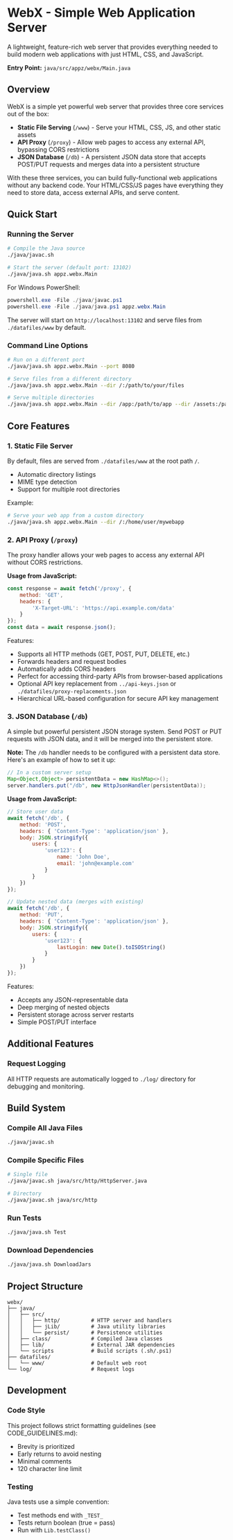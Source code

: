 # WebX - Simple Web Application Server

A lightweight, feature-rich web server that provides everything needed to build modern web applications with just HTML, CSS, and JavaScript.

**Entry Point:** `java/src/appz/webx/Main.java`

## Overview

WebX is a simple yet powerful web server that provides three core services out of the box:

- **Static File Serving** (`/www`) - Serve your HTML, CSS, JS, and other static assets
- **API Proxy** (`/proxy`) - Allow web pages to access any external API, bypassing CORS restrictions
- **JSON Database** (`/db`) - A persistent JSON data store that accepts POST/PUT requests and merges data into a persistent structure

With these three services, you can build fully-functional web applications without any backend code. Your HTML/CSS/JS pages have everything they need to store data, access external APIs, and serve content.

## Quick Start

### Running the Server

```bash
# Compile the Java source
./java/javac.sh

# Start the server (default port: 13102)
./java/java.sh appz.webx.Main
```

For Windows PowerShell:
```powershell
powershell.exe -File ./java/javac.ps1
powershell.exe -File ./java/java.ps1 appz.webx.Main
```

The server will start on `http://localhost:13102` and serve files from `./datafiles/www` by default.

### Command Line Options

```bash
# Run on a different port
./java/java.sh appz.webx.Main --port 8080

# Serve files from a different directory
./java/java.sh appz.webx.Main --dir /:/path/to/your/files

# Serve multiple directories
./java/java.sh appz.webx.Main --dir /app:/path/to/app --dir /assets:/path/to/assets
```

## Core Features

### 1. Static File Server

By default, files are served from `./datafiles/www` at the root path `/`. 

- Automatic directory listings
- MIME type detection
- Support for multiple root directories

Example:
```bash
# Serve your web app from a custom directory
./java/java.sh appz.webx.Main --dir /:/home/user/mywebapp
```

### 2. API Proxy (`/proxy`)

The proxy handler allows your web pages to access any external API without CORS restrictions.

**Usage from JavaScript:**
```javascript
const response = await fetch('/proxy', {
    method: 'GET',
    headers: {
        'X-Target-URL': 'https://api.example.com/data'
    }
});
const data = await response.json();
```

Features:
- Supports all HTTP methods (GET, POST, PUT, DELETE, etc.)
- Forwards headers and request bodies
- Automatically adds CORS headers
- Perfect for accessing third-party APIs from browser-based applications
- Optional API key replacement from `../api-keys.json` or `./datafiles/proxy-replacements.json`
- Hierarchical URL-based configuration for secure API key management

### 3. JSON Database (`/db`)

A simple but powerful persistent JSON storage system. Send POST or PUT requests with JSON data, and it will be merged into the persistent store.

**Note:** The `/db` handler needs to be configured with a persistent data store. Here's an example of how to set it up:

```java
// In a custom server setup
Map<Object,Object> persistentData = new HashMap<>();
server.handlers.put("/db", new HttpJsonHandler(persistentData));
```

**Usage from JavaScript:**
```javascript
// Store user data
await fetch('/db', {
    method: 'POST',
    headers: { 'Content-Type': 'application/json' },
    body: JSON.stringify({
        users: {
            'user123': {
                name: 'John Doe',
                email: 'john@example.com'
            }
        }
    })
});

// Update nested data (merges with existing)
await fetch('/db', {
    method: 'PUT',
    headers: { 'Content-Type': 'application/json' },
    body: JSON.stringify({
        users: {
            'user123': {
                lastLogin: new Date().toISOString()
            }
        }
    })
});
```

Features:
- Accepts any JSON-representable data
- Deep merging of nested objects
- Persistent storage across server restarts
- Simple POST/PUT interface

## Additional Features

### Request Logging

All HTTP requests are automatically logged to `./log/` directory for debugging and monitoring.

## Build System

### Compile All Java Files
```bash
./java/javac.sh
```

### Compile Specific Files
```bash
# Single file
./java/javac.sh java/src/http/HttpServer.java

# Directory
./java/javac.sh java/src/http
```

### Run Tests
```bash
./java/java.sh Test
```

### Download Dependencies
```bash
./java/java.sh DownloadJars
```

## Project Structure

```
webx/
├── java/
│   ├── src/
│   │   ├── http/          # HTTP server and handlers
│   │   ├── jLib/          # Java utility libraries
│   │   └── persist/       # Persistence utilities
│   ├── class/             # Compiled Java classes
│   ├── lib/               # External JAR dependencies
│   └── scripts            # Build scripts (.sh/.ps1)
├── datafiles/
│   └── www/               # Default web root
└── log/                   # Request logs
```

## Development

### Code Style

This project follows strict formatting guidelines (see CODE_GUIDELINES.md):
- Brevity is prioritized
- Early returns to avoid nesting
- Minimal comments
- 120 character line limit

### Testing

Java tests use a simple convention:
- Test methods end with `_TEST_`
- Tests return boolean (true = pass)
- Run with `Lib.testClass()`
